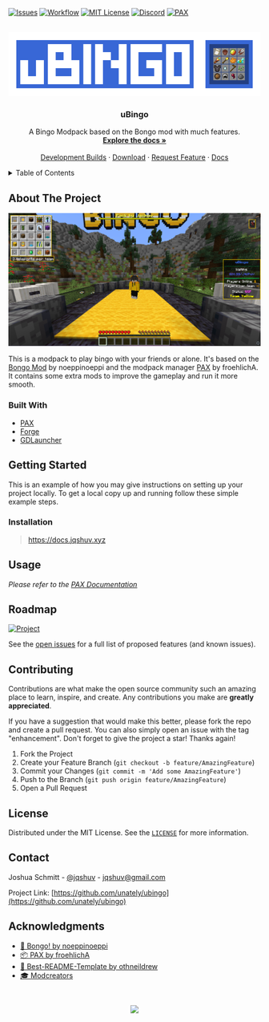 <div id="top"></div>

[![Issues][issues-shield]][issues-url]
[![Workflow][workflow-shield]][workflow-url]
[![MIT License][license-shield]][license-url]
[![Discord][discord-shield]][discord-url]
[![PAX][pax-shield]][pax-url]

<!-- PROJECT LOGO -->
<br />
<div align="center">
    <img src=".github/images/ubingo-banner.gif" alt="Logo" width="512" height="128">

<h3 align="center">uBingo</h3>

  <p align="center">
    A Bingo Modpack based on the Bongo mod with much features.
    <br />
    <a href="https://github.com/Unately/uBingo/wiki"><strong>Explore the docs »</strong></a>
    <br />
    <br />
    <a href="https://github.com/Unately/uBingo/actions/workflows/devbuild.yml?query=is%3Asuccess">Development Builds</a>
    ·
    <a href="https://github.com/Unately/uBingo/releases/latest">Download</a>
    ·
    <a href="https://github.com/Unately/uBingo/issues">Request Feature</a>
    ·
    <a href="https://docs.jqshuv.xyz/">Docs</a>
  </p>
</div>



<!-- TABLE OF CONTENTS -->
<details>
  <summary>Table of Contents</summary>
  <ol>
    <li>
      <a href="#about-the-project">About The Project</a>
      <ul>
        <li><a href="#built-with">Built With</a></li>
      </ul>
    </li>
    <li>
      <a href="#getting-started">Getting Started</a>
      <ul>
        <li><a href="#installation">Installation</a></li>
      </ul>
    </li>
    <li><a href="#usage">Usage</a></li>
    <li><a href="#roadmap">Roadmap</a></li>
    <li><a href="#contributing">Contributing</a></li>
    <li><a href="#license">License</a></li>
    <li><a href="#contact">Contact</a></li>
    <li><a href="#acknowledgments">Acknowledgments</a></li>
  </ol>
</details>



<!-- ABOUT THE PROJECT -->
## About The Project

[![Screenshot][product-screenshot]](https://cdn.jqshuv.xyz/screenshot.png)

This is a modpack to play bingo with your friends or alone. It's based on the [Bongo Mod][bongo-link] by noeppinoeppi and the modpack manager [PAX][pax-link] by froehlichA. It contains some extra mods to improve the gameplay and run it more smooth.



### Built With

* [PAX](https://github.com/froehlichA/pax/)
* [Forge](https://forums.minecraftforge.net/)
* [GDLauncher](https://gdevs.io/)



<!-- GETTING STARTED -->
## Getting Started

This is an example of how you may give instructions on setting up your project locally.
To get a local copy up and running follow these simple example steps.


### Installation

> https://docs.jqshuv.xyz
<!-- #### Using GDLauncher (Recommended) -->



<!-- USAGE EXAMPLES -->
## Usage

_Please refer to the [PAX Documentation](https://github.com/froehlichA/pax/wiki)_


<!-- ## Visual Studio Code Features -->


<!-- ROADMAP -->
## Roadmap

[![Project][project-shield]][project-url]

See the [open issues](https://github.com/unately/ubingo/issues) for a full list of proposed features (and known issues).



<!-- CONTRIBUTING -->
## Contributing

Contributions are what make the open source community such an amazing place to learn, inspire, and create. Any contributions you make are **greatly appreciated**.

If you have a suggestion that would make this better, please fork the repo and create a pull request. You can also simply open an issue with the tag "enhancement".
Don't forget to give the project a star! Thanks again!

1. Fork the Project
2. Create your Feature Branch (`git checkout -b feature/AmazingFeature`)
3. Commit your Changes (`git commit -m 'Add some AmazingFeature'`)
4. Push to the Branch (`git push origin feature/AmazingFeature`)
5. Open a Pull Request




<!-- LICENSE -->
## License

Distributed under the MIT License. See the [`LICENSE`](https://github.com/Unately/uBingo/blob/master/LICENSE.txt) for more information.




<!-- CONTACT -->
## Contact

Joshua Schmitt - [@jqshuv](https://twitter.com/jqshuv) - jqshuv@gmail.com

Project Link: [https://github.com/unately/ubingo](https://github.com/unately/ubingo)



<!-- #### Option 1: Using VisualStudioCode (Recommended)

1. Download [git](https://git-scm.com/) and install it.
2. Clone the repo
   ```sh
   git clone https://github.com/unately/ubingo.git
   ```
3. Open the folder with [Visual Studio Code](https://code.visualstudio.com/).
4. Click on ``Terminal > Run Task > Setup/Downlaod PAX``.

#### Option 2: Using PAX releases (***NOT*** Recommended)

1. Download [git](https://git-scm.com/) and install it.
2. Clone the repo.
   ```sh
   git clone https://github.com/unately/ubingo.git
   ```
3. Go to the [latest PAX release](https://github.com/froehlichA/pax/releases/latest).
4. Download the file ``pax`` for linux and the file ``pax-windows.zip`` for windows.
   * Windows:
      1. Open the downloaded zip archive ``pax-windows.zip``.
      2. Extract the files into the ``ubingo`` folder.
   * Linux:
      1. Put the downloaded ``pax`` file into the ``ubingo`` -->


<!-- ACKNOWLEDGMENTS -->
## Acknowledgments

* [👑 Bongo! by noeppinoeppi][bongo-link]
* [📦 PAX by froehlichA][pax-link]
* [📰 Best-README-Template by othneildrew](https://github.com/othneildrew/Best-README-Template)
* [🎓 Modcreators](https://github.com/Unately/uBingo/blob/master/modlist.md)

<br>
<p align="center">
  <a href="https://zap-hosting.com/jqshuv3">
  <img src="https://zap-hosting.com/interface/download/images.php?type=affiliate&id=197035" />
</p>


<!-- <p align="right">(<a href="#top">back to top</a>)</p> -->

<!-- MARKDOWN LINKS & IMAGES -->
<!-- https://www.markdownguide.org/basic-syntax/#reference-style-links -->
[issues-shield]: https://img.shields.io/github/issues/Unately/uBingo.svg?style=for-the-badge
[issues-url]: https://github.com/Unately/uBingo/issues

[workflow-shield]: https://img.shields.io/github/workflow/status/unately/ubingo/main?style=for-the-badge
[workflow-url]: https://github.com/Unately/uBingo/actions

[license-shield]: https://img.shields.io/github/license/Unately/uBingo.svg?style=for-the-badge
[license-url]: https://github.com/Unately/uBingo/blob/master/LICENSE

[product-screenshot]: .github/images/screenshot.png

[discord-shield]: https://img.shields.io/discord/903750807957147718?style=for-the-badge
[discord-url]: https://dsc.gg/jqshuv

[pax-shield]: https://img.shields.io/github/v/release/froehlichA/pax?label=PAX%20%F0%9F%93%A6&style=for-the-badge
[pax-url]: https://github.com/froehlichA/pax

[project-shield]: https://img.shields.io/badge/Project-%F0%9F%93%91%20ToDo-red?style=for-the-badge&logo=github
[project-url]: https://github.com/Unately/uBingo/issues

[bongo-link]: https://www.curseforge.com/minecraft/mc-mods/bongo

[pax-link]: https://github.com/froehlichA/pax